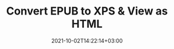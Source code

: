 ---
############################# Static ############################
layout: "autogen"
date: 2021-10-02T14:22:14+03:00
draft: false
path: "total/net/conversion/epub-to-xps/"

############################# Head ############################
head_title: "Convert EPUB to XPS in C# VB.NET & View as HTML"
head_description: "Code example to convert EPUB to XPS and 100+ other file formats in .NET (C#, VB.NET, ASP.NET & .NET Core) applications. Display the Converted XPS document as HTML viewer."

############################# Header ############################
title: "Convert EPUB to XPS & View as HTML"
description: "Programmatically convert EPUB to XPS in .NET applications using flexible options to customize the resultant document. Convert the complete document or specific pages based on page numbers or selective page ranges using the .NET document conversion library."

############################# SubMenu ############################
submenu:
    enable: false

############################# Content ############################
content:
    enable: true
    block:
    - title_left: "EPUB to XPS Conversion in C# .NET"
      content_left: |
          EPUB to XPS file conversion using C#. Add watermark and view the converted document as HTML without using any external software.

          -   Create **Converter** object to convert EPUB document
          -   Set the convert options for XPS format
          -   Call **Convert** method of **Converter** class instance for conversion to XPS
          -   Set options for HTML viewer
          -   Create **Viewer** object to view converted XPS as HTML
          
      title_right: "Convert Whole Document or Specific Pages"
      content_right: |
          You require `GroupDocs.Conversion` & `GroupDocs.Viewer` namespaces to convert between a wide range of popular document types such as PDF, Microsoft Word, Excel, PowerPoint, Project, Outlook, HTML, diagrams and image file formats. Explore other [.NET APIs for Office documents](https://products.conholdate.com/total/net/) as offered by Conholdate.Total.
          
          Get the respective assembly files from the [downloads](https://downloads.conholdate.com/total/net) or fetch the whole package from [Nuget](https://www.nuget.org/packages/Conholdate.Total/) to add 'Conholdate.Total` directly in your workspace.
          
      code: |
          ```cs {linenos=false}
          // Convert EPUB to XPS using GroupDocs.Conversion API
          // Create Converter object to convert EPUB document
          using (Converter converter = new Converter("input.epub"))
          {
              // set the convert options for XPS format
              var convertOptions = converter.GetPossibleConversions()["xps"].ConvertOptions;

              // convert to XPS format
              converter.Convert("output.xps", convertOptions);
          }

          // Set options for HTML viewer
          HtmlViewOptions viewOptions = HtmlViewOptions.ForEmbeddedResources("output{0}.html");

          // Create Viewer object to view converted XPS as HTML
          using (Viewer viewer = new Viewer("output.xps"))
          {
              viewer.View(viewOptions);
          }
          ```
    - title_left: "Add Watermark to Converted XPS in C#"
      content_left: |
          Accurately convert documents (EPUB to XPS) exactly as the original file and apply text or image watermarks to the converted document pages using C# .NET.

          -   Create **Converter** object to convert EPUB document
          -   Create new instance of **WatermarkOptions** class
          -   Specify watermark properties (color, width, text, image etc)
          -   Instantiate the proper **ConvertOptions** class
          -   Set **Watermark** property of the **ConvertOptions** instance
          -   Call **Convert** method of **Converter** class instance for conversion to XPS
        
      title_right: "Source Document Information Extraction"
      content_right: |
          The documents information extraction feature not only allows getting the basic information about the source document file but it also supports extracting some valuable file-format specific information such as project start and end dates of a Microsoft Project file, any printing restrictions on a PDF document, list of folders enclosed in an Outlook data file etc. 

          Convert popular document file formats on different operating systems such as Windows, Linux or macOS while using platforms such as Windows Azure, Mono and Xamarin.
          
      code: |
          ```cs {linenos=false}
          // Create Converter object to convert EPUB document
          using (Converter converter = new Converter("input.epub"))
          {
              // Create new instance of WatermarkOptions class
              WatermarkOptions watermark = new WatermarkOptions
              {
                  Text = "Sample watermark",
                  Color = Color.Red,
                  Width = 100,
                  Height = 100,
                  Background = true
              };

              // Instantiate the proper ConvertOptions class
              PdfConvertOptions options = new PdfConvertOptions
              {
                  Watermark = watermark
              };

              // convert to XPS format
              converter.Convert("output.xps", options);
          }
          ```
############################# About Formats ############################
about_formats:
    enable: false
############################# More Formats ############################
more_formats:
    enable: true
    auto: false
    other_out_formats: PDF DOCX DOT DOTX DOTM TXT RTF HTML MHTML XLS XLSX XLSM XLT XLTX XLTM CSV DIF PPT PPTX PPS PPSX POT POTX POTM ODT OTT OTP ODP ODS EMZ WMZ SVGZ TEX DCM WMF BMP PNG GIF JPEG TIFF
############################# Back to top ###############################
back_to_top:
  enable: true
---